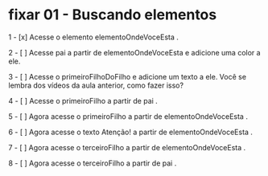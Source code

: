 # fixar 01 - Buscando elementos

  1 - [x] Acesse o elemento elementoOndeVoceEsta .

  2 - [ ] Acesse pai a partir de elementoOndeVoceEsta e adicione uma color a ele.

  3 - [ ] Acesse o primeiroFilhoDoFilho e adicione um texto a ele. Você se lembra dos vídeos da 
  aula anterior, como fazer isso?

  4 - [ ] Acesse o primeiroFilho a partir de pai .

  5 - [ ] Agora acesse o primeiroFilho a partir de elementoOndeVoceEsta .

  6 - [ ] Agora acesse o texto Atenção! a partir de elementoOndeVoceEsta .

  7 - [ ] Agora acesse o terceiroFilho a partir de elementoOndeVoceEsta .

  8 - [ ] Agora acesse o terceiroFilho a partir de pai .
